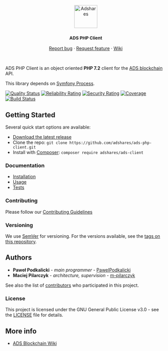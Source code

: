 <p align="center">
  <a href="https://adshares.net/">
    <img src="https://adshares.net/logos/ads.svg" alt="Adshares" width=72 height=72>
  </a>
  <h3 align="center"><small>ADS PHP Client</small></h3>
  <p align="center">
    <a href="https://github.com/adshares/ads-php-client/issues/new?template=bug_report.md&labels=Bug">Report bug</a>
    ·
    <a href="https://github.com/adshares/ads-php-client/issues/new?template=feature_request.md&labels=New%20Feature">Request feature</a>
    ·
    <a href="https://github.com/adshares/ads-php-client/wiki">Wiki</a>
  </p>
</p>

<br>

ADS PHP Client is an object oriented **PHP 7.2** client for the [ADS blockchain](https://github.com/adshares/ads) API.

This library depends on [Symfony Process](http://symfony.com/doc/current/components/process.html).


[![Quality Status](https://sonarcloud.io/api/project_badges/measure?project=adshares-ads-php-client&metric=alert_status)](https://sonarcloud.io/dashboard?id=adshares-ads-php-client)
[![Reliability Rating](https://sonarcloud.io/api/project_badges/measure?project=adshares-ads-php-client&metric=reliability_rating)](https://sonarcloud.io/dashboard?id=adshares-ads-php-client)
[![Security Rating](https://sonarcloud.io/api/project_badges/measure?project=adshares-ads-php-client&metric=security_rating)](https://sonarcloud.io/dashboard?id=adshares-ads-php-client)
[![Coverage](https://sonarcloud.io/api/project_badges/measure?project=adshares-ads-php-client&metric=coverage)](https://sonarcloud.io/dashboard?id=adshares-ads-php-client)
[![Build Status](https://travis-ci.org/adshares/ads-php-client.svg?branch=master)](https://travis-ci.org/adshares/ads-php-client)


## Getting Started

Several quick start options are available:

- [Download the latest release](https://github.com/adshares/ads-php-client/releases/latest)
- Clone the repo: `git clone https://github.com/adshares/ads-php-client.git`
- Install with [Composer](https://getcomposer.org/): `composer require adshares/ads-client`

### Documentation

- [Installation](https://github.com/adshares/ads-php-client/wiki/Installation)
- [Usage](https://github.com/adshares/ads-php-client/wiki/Usage)
- [Tests](https://github.com/adshares/ads-php-client/wiki/Tests)


### Contributing

Please follow our [Contributing Guidelines](docs/CONTRIBUTING.md)

### Versioning

We use [SemVer](http://semver.org/) for versioning. For the versions available, see the [tags on this repository](https://github.com/adshares/ads-php-client/tags). 


## Authors

- **Paweł Podkalicki** - _main programmer_ - [PawelPodkalicki](https://github.com/PawelPodkalicki)
- **Maciej Pilarczyk** - _architecture, supervision_ - [m-pilarczyk](https://github.com/m-pilarczyk)

See also the list of [contributors](https://github.com/adshares/ads-php-client/contributors) who participated in this project.

### License

This project is licensed under the GNU General Public License v3.0 - see the [LICENSE](LICENSE) file for details.

## More info

- [ADS Blockchain Wiki](https://github.com/adshares/ads/wiki)
